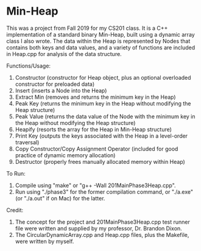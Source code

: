 # Min-Heap

This was a project from Fall 2019 for my CS201 class.  It is a C++ implementation of a standard binary Min-Heap, built using a dynamic array class I also wrote.  The data within the Heap is represented by Nodes that contains both keys and data values, and a variety of functions are included in Heap.cpp for analysis of the data structure.

Functions/Usage: 
1. Constructor (constructor for Heap object, plus an optional overloaded constructor for preloaded data)
2. Insert (inserts a Node into the Heap)
3. Extract Min (removes and returns the minimum key in the Heap)
4. Peak Key (returns the minimum key in the Heap without modifying the Heap structure)
5. Peak Value (returns the data value of the Node with the minimum key in the Heap without modifying the Heap structure)
6. Heapify (resorts the array for the Heap in Min-Heap structure)
7. Print Key (outputs the keys associated with the Heap in a level-order traversal)
8. Copy Constructor/Copy Assignment Operator (included for good practice of dynamic memory allocation)
9. Destructor (properly frees manually allocated memory within Heap)

To Run:
1. Compile using "make" or "g++ -Wall 201MainPhase3Heap.cpp".
2. Run using "./phase3" for the former compilation command, or "./a.exe" (or "./a.out" if on Mac) for the latter.

Credit: 
1. The concept for the project and 201MainPhase3Heap.cpp test runner file were written and supplied by my professor, Dr. Brandon Dixon.
2. The CircularDynamicArray.cpp and Heap.cpp files, plus the Makefile, were written by myself.
